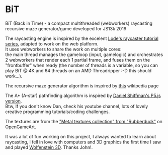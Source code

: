 # BiT
BiT (Back in Time) - a compact multithreaded (webworkers) raycasting recursive maze generator/game developed for JS13k 2019

The raycasting engine is inspired by the excelent [Lode's raycaster tutorial series](https://lodev.org/cgtutor/raycasting.html), adapted to work on the web platform.  
It uses webworkers to share the work on multiple cores:  
the main thread manages the gameloop (input, gamelogic) and orchestrates 2 webworkers that render each 1 partial frame, and fuses them on the "frontbuffer" when ready (the number of threads is a variable, so you can play BiT @ 4K and 64 threads on an AMD Threadripper :-D this should work...).  

The recursive maze generator algorithm is inspired by [this](https://en.wikipedia.org/wiki/Maze_generation_algorithm#Recursive_division_method) wikipedia page  

The A* (A-star) pathfinding algorithm is inspired by [Daniel Shiffman's P5.js version](https://www.youtube.com/watch?v=aKYlikFAV4k).  
Btw, If you don't know Dan, check his youtube channel, lots of lovely creative programming tutorials/coding challenges.  

The textures are from the ["Metal textures collection" from "Rubberduck"](https://opengameart.org/content/40-free-metal-textures-from-mtc-sets) on OpenGameArt.  

It was a lot of fun working on this project, I always wanted to learn about raycasting, I fell in love with computers and 3D graphics the first time I saw and played [Wolfenstein 3D](https://en.wikipedia.org/wiki/Wolfenstein_3D). Thanks John!.

